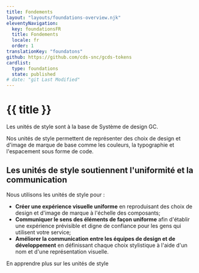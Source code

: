 ```yaml
---
title: Fondements
layout: "layouts/foundations-overview.njk"
eleventyNavigation:
  key: foundationsFR
  title: Fondements
  locale: fr
  order: 1
translationKey: "foundatons"
github: https://github.com/cds-snc/gcds-tokens
cardlist:
  type: foundations
  state: published
# date: "git Last Modified"
---
```


# {{ title }}

Les unités de style sont à la base de Système de design GC.

Nos unités de style permettent de représenter des choix de design et d'image de marque de base comme les couleurs, la typographie et l'espacement sous forme de code.

## Les unités de style soutiennent l'uniformité et la communication

Nous utilisons les unités de style pour :

- **Créer une expérience visuelle uniforme** en reproduisant des choix de design et d'image de marque à l'échelle des composants; 
- **Communiquer le sens des éléments de façon uniforme** afin d'établir une expérience prévisible et digne de confiance pour les gens qui utilisent votre service;  
- **Améliorer la communication entre les équipes de design et de développement** en définissant chaque choix stylistique à l'aide d'un nom et d'une représentation visuelle.

<gcds-button type="link" button-role="secondary" href="{{ links.designTokens }}">
  En apprendre plus sur les unités de style
</gcds-button>
